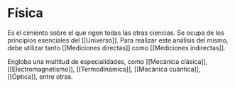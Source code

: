 # Física

Es el cimiento sobre el que rigen todas las otras ciencias. Se ocupa de los principios esenciales del [[Universo]]. Para realizar este análisis del mismo, debe utilizar tanto [[Mediciones directas]] como [[Mediciones indirectas]].

Engloba una multitud de especialidades, como [[Mecánica clásica]], [[Electromagnetismo]], [[Termodinámica]], [[Mecánica cuántica]], [[Óptica]], entre otras.
